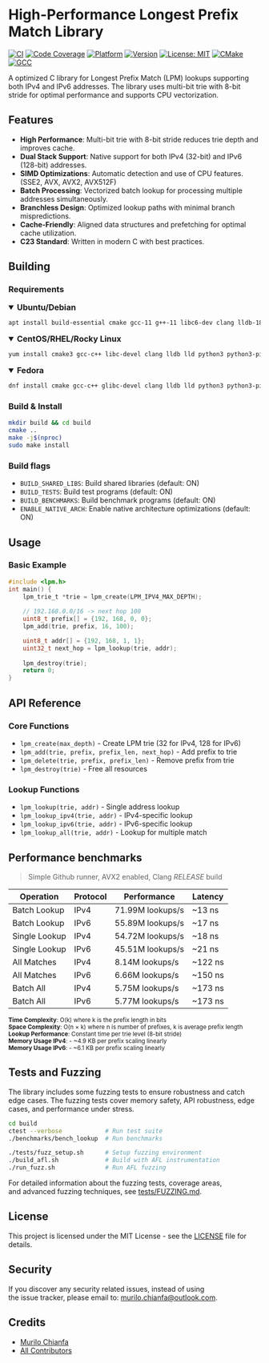 # High-Performance Longest Prefix Match Library

[![CI](https://github.com/MuriloChianfa/liblpm/actions/workflows/ci.yml/badge.svg)](https://github.com/MuriloChianfa/liblpm/actions/workflows/ci.yml)
[![Code Coverage](https://codecov.io/gh/MuriloChianfa/liblpm/branch/main/graph/badge.svg)](https://codecov.io/gh/MuriloChianfa/liblpm)
[![Platform](https://img.shields.io/badge/platform-Linux%20%7C%20macOS-blue.svg)](https://github.com/MuriloChianfa/liblpm)
[![Version](https://img.shields.io/badge/version-1.2.0-blue.svg)](https://github.com/MuriloChianfa/liblpm/releases)
[![License: MIT](https://img.shields.io/badge/License-MIT-yellow.svg)](https://opensource.org/licenses/MIT)
[![CMake](https://img.shields.io/badge/CMake-3.16+-green.svg)](https://cmake.org/)
[![GCC](https://img.shields.io/badge/GCC-11+-green.svg)](https://gcc.gnu.org/)

A optimized C library for Longest Prefix Match (LPM) lookups supporting both IPv4 and IPv6 addresses. The library uses multi-bit trie with 8-bit stride for optimal performance and supports CPU vectorization.

## Features

- **High Performance**: Multi-bit trie with 8-bit stride reduces trie depth and improves cache.
- **Dual Stack Support**: Native support for both IPv4 (32-bit) and IPv6 (128-bit) addresses.
- **SIMD Optimizations**: Automatic detection and use of CPU features. (SSE2, AVX, AVX2, AVX512F)
- **Batch Processing**: Vectorized batch lookup for processing multiple addresses simultaneously.
- **Branchless Design**: Optimized lookup paths with minimal branch mispredictions.
- **Cache-Friendly**: Aligned data structures and prefetching for optimal cache utilization.
- **C23 Standard**: Written in modern C with best practices.

## Building

### Requirements

<details open>
  <summary style="font-size: 16px;"><strong>Ubuntu/Debian</strong></summary>

  ```bash
  apt install build-essential cmake gcc-11 g++-11 libc6-dev clang lldb-18 lld-18 python3 python3-pip afl++ libasan6 libubsan1 cppcheck valgrind gdb strace ltrace
  ```
</details>
<details open>
  <summary style="font-size: 16px;"><strong>CentOS/RHEL/Rocky Linux</strong></summary>

  ```bash
  yum install cmake3 gcc-c++ libc-devel clang lldb lld python3 python3-pip afl++ libasan libubsan cppcheck valgrind gdb strace ltrace
  ```
</details>
<details open>
  <summary style="font-size: 16px;"><strong>Fedora</strong></summary>

  ```bash
  dnf install cmake gcc-c++ glibc-devel clang lldb lld python3 python3-pip afl++ libasan libubsan cppcheck valgrind gdb strace ltrace
  ```
</details>

### Build & Install
```bash
mkdir build && cd build
cmake ..
make -j$(nproc)
sudo make install
```

### Build flags
- `BUILD_SHARED_LIBS`: Build shared libraries (default: ON)
- `BUILD_TESTS`: Build test programs (default: ON)
- `BUILD_BENCHMARKS`: Build benchmark programs (default: ON)
- `ENABLE_NATIVE_ARCH`: Enable native architecture optimizations (default: ON)

## Usage

### Basic Example
```c
#include <lpm.h>
int main() {
    lpm_trie_t *trie = lpm_create(LPM_IPV4_MAX_DEPTH);
    
    // 192.168.0.0/16 -> next hop 100
    uint8_t prefix[] = {192, 168, 0, 0};
    lpm_add(trie, prefix, 16, 100);

    uint8_t addr[] = {192, 168, 1, 1};
    uint32_t next_hop = lpm_lookup(trie, addr);
    
    lpm_destroy(trie);
    return 0;
}
```

## API Reference

### Core Functions
- `lpm_create(max_depth)` - Create LPM trie (32 for IPv4, 128 for IPv6)
- `lpm_add(trie, prefix, prefix_len, next_hop)` - Add prefix to trie
- `lpm_delete(trie, prefix, prefix_len)` - Remove prefix from trie
- `lpm_destroy(trie)` - Free all resources

### Lookup Functions
- `lpm_lookup(trie, addr)` - Single address lookup
- `lpm_lookup_ipv4(trie, addr)` - IPv4-specific lookup
- `lpm_lookup_ipv6(trie, addr)` - IPv6-specific lookup
- `lpm_lookup_all(trie, addr)` - Lookup for multiple match

## Performance benchmarks

> Simple Github runner, AVX2 enabled, Clang *RELEASE* build

| Operation | Protocol | Performance | Latency |
|-----------|----------|-------------|---------|
| Batch Lookup | IPv4 | 71.99M lookups/s | ~13 ns |
| Batch Lookup | IPv6 | 55.89M lookups/s | ~17 ns |
| Single Lookup | IPv4 | 54.72M lookups/s | ~18 ns |
| Single Lookup | IPv6 | 45.51M lookups/s | ~21 ns |
| All Matches | IPv4 | 8.14M lookups/s | ~122 ns |
| All Matches | IPv6 | 6.66M lookups/s | ~150 ns |
| Batch All | IPv4 | 5.75M lookups/s | ~173 ns |
| Batch All | IPv6 | 5.77M lookups/s | ~173 ns |

<small>

**Time Complexity**: O(k) where k is the prefix length in bits<br>
**Space Complexity**: O(n × k) where n is number of prefixes, k is average prefix length<br>
**Lookup Performance**: Constant time per trie level (8-bit stride)<br>
**Memory Usage IPv4**: - ~4.9 KB per prefix scaling linearly<br>
**Memory Usage IPv6**: - ~6.1 KB per prefix scaling linearly

</small>

## Tests and Fuzzing

The library includes some fuzzing tests to ensure robustness and catch edge cases. The fuzzing tests cover memory safety, API robustness, edge cases, and performance under stress.

```bash
cd build
ctest --verbose            # Run test suite
./benchmarks/bench_lookup  # Run benchmarks

./tests/fuzz_setup.sh      # Setup fuzzing environment
./build_afl.sh             # Build with AFL instrumentation
./run_fuzz.sh              # Run AFL fuzzing
```

For detailed information about the fuzzing tests, coverage areas,<br> and advanced fuzzing techniques, see [tests/FUZZING.md](tests/FUZZING.md).

## License

This project is licensed under the MIT License - see the [LICENSE](LICENSE.md)
file for details.

## Security

If you discover any security related issues, instead of using<br> the issue tracker, please email to: murilo.chianfa@outlook.com.

## Credits

- [Murilo Chianfa](https://github.com/MuriloChianfa)
- [All Contributors](../../contributors)

